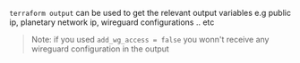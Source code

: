 `terraform output` can be used to get the relevant output variables e.g public ip, planetary network ip, wireguard configurations .. etc 

> Note: if you used `add_wg_access = false` you wonn't receive any wireguard configuration in the output